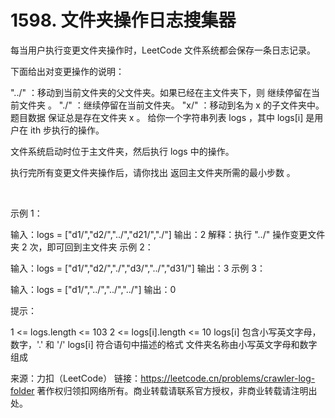 # 1598. 文件夹操作日志搜集器

每当用户执行变更文件夹操作时，LeetCode 文件系统都会保存一条日志记录。

下面给出对变更操作的说明：

"../" ：移动到当前文件夹的父文件夹。如果已经在主文件夹下，则 继续停留在当前文件夹 。
"./" ：继续停留在当前文件夹。
"x/" ：移动到名为 x 的子文件夹中。题目数据 保证总是存在文件夹 x 。
给你一个字符串列表 logs ，其中 logs[i] 是用户在 ith 步执行的操作。

文件系统启动时位于主文件夹，然后执行 logs 中的操作。

执行完所有变更文件夹操作后，请你找出 返回主文件夹所需的最小步数 。

 

示例 1：



输入：logs = ["d1/","d2/","../","d21/","./"]
输出：2
解释：执行 "../" 操作变更文件夹 2 次，即可回到主文件夹
示例 2：



输入：logs = ["d1/","d2/","./","d3/","../","d31/"]
输出：3
示例 3：

输入：logs = ["d1/","../","../","../"]
输出：0
 

提示：

1 <= logs.length <= 103
2 <= logs[i].length <= 10
logs[i] 包含小写英文字母，数字，'.' 和 '/'
logs[i] 符合语句中描述的格式
文件夹名称由小写英文字母和数字组成

来源：力扣（LeetCode）
链接：https://leetcode.cn/problems/crawler-log-folder
著作权归领扣网络所有。商业转载请联系官方授权，非商业转载请注明出处。